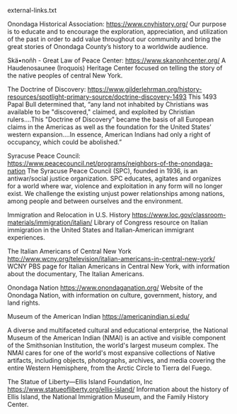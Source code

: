 external-links.txt

Onondaga Historical Association: https://www.cnyhistory.org/
Our purpose is to educate and to encourage the exploration, appreciation, and utilization of the past in order to add value throughout our community and bring the great stories of Onondaga County’s history to a worldwide audience.

Skä•noñh - Great Law of Peace Center: https://www.skanonhcenter.org/ 
A Haudenosaunee (Iroquois) Heritage Center focused on telling the story of the native peoples of central New York.

The Doctrine of Discovery: https://www.gilderlehrman.org/history-resources/spotlight-primary-source/doctrine-discovery-1493
This 1493 Papal Bull determined that, “any land not inhabited by Christians was available to be "discovered," claimed, and exploited by Christian rulers....This "Doctrine of Discovery" became the basis of all European claims in the Americas as well as the foundation for the United States’ western expansion....In essence, American Indians had only a right of occupancy, which could be abolished.”

Syracuse Peace Council: https://www.peacecouncil.net/programs/neighbors-of-the-onondaga-nation
The Syracuse Peace Council (SPC), founded in 1936, is an antiwar/social justice organization. SPC educates, agitates and organizes for a world where war, violence and exploitation in any form will no longer exist. We challenge the existing unjust power relationships among nations, among people and between ourselves and the environment.

Immigration and Relocation in U.S. History
https://www.loc.gov/classroom-materials/immigration/italian/
Library of Congress resource on Italian immigration in the United States and Italian-American immigrant experiences.

The Italian Americans of Central New York
http://www.wcny.org/television/italian-americans-in-central-new-york/
WCNY PBS page for Italian Americans in Central New York, with information about the documentary, The Italian Americans.

Onondaga Nation
https://www.onondaganation.org/
Website of the Onondaga Nation, with information on culture, government, history, and land rights.

Museum of the American Indian
https://americanindian.si.edu/
        
A diverse and multifaceted cultural and educational enterprise, the National Museum of the American Indian (NMAI) is an active and visible component of the Smithsonian Institution, the world's largest museum complex. The NMAI cares for one of the world's most expansive collections of Native artifacts, including objects, photographs, archives, and media covering the entire Western Hemisphere, from the Arctic Circle to Tierra del Fuego.

The Statue of Liberty—Ellis Island Foundation, Inc
https://www.statueofliberty.org/ellis-island/
Information about the history of Ellis Island, the National Immigration Museum, and the Family History Center.
       